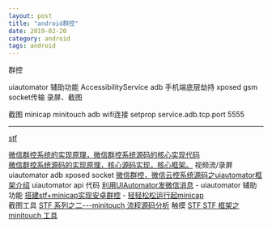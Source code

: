 ```yaml
---
layout: post
title: "android群控"
date: 2019-02-20
category: android
tags: android
---
```


群控

uiautomator
辅助功能 AccessibilityService
adb
手机端底层劫持 xposed
gsm
socket传输
录屏、截图

截图 minicap
minitouch
adb wifi连接 setprop service.adb.tcp.port 5555


---

[stf](https://openstf.io/)  

[微信群控系统的实现原理，微信群控系统源码的核心实现代码](https://blog.csdn.net/liuhiu/article/details/78699934)  
[微信群控系统源码的实现原理，核心源码实现，核心框架。](https://blog.csdn.net/wx_393231639/article/details/78734143)
视频流/录屏
uiautomator
adb
xposed
socket
[微信群控，微信云控系统源码之uiautomator框架介绍](https://blog.csdn.net/liuhiu/article/details/78700406)
uiautomator
api
代码
[利用UIAutomator发微信消息](https://blog.csdn.net/CmdMac/article/details/80564459)  -
uiautomator
辅助功能
[搭建stf+minicap实现安卓群控](https://blog.csdn.net/zhonglunshun/article/details/80831537) -
[轻轻松松运行起minicap](https://blog.csdn.net/HANNING563128766/article/details/79759640)  
截图工具
[STF 系列之二---minitouch 流程源码分析](https://www.jianshu.com/p/1020a58c0fe5)
触摸
[STF STF 框架之 minitouch 工具](https://testerhome.com/topics/4400)


